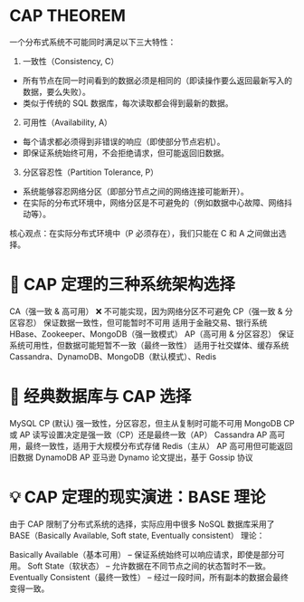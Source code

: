 # CAP THEOREM

一个分布式系统不可能同时满足以下三大特性：

1. 一致性（Consistency, C）

- 所有节点在同一时间看到的数据必须是相同的（即读操作要么返回最新写入的数据，要么失败）。
- 类似于传统的 SQL 数据库，每次读取都会得到最新的数据。

2. 可用性（Availability, A）

- 每个请求都必须得到非错误的响应（即使部分节点宕机）。
- 即保证系统始终可用，不会拒绝请求，但可能返回旧数据。

3. 分区容忍性（Partition Tolerance, P）

- 系统能够容忍网络分区（即部分节点之间的网络连接可能断开）。
- 在实际的分布式环境中，网络分区是不可避免的（例如数据中心故障、网络抖动等）。

核心观点：在实际分布式环境中（P 必须存在），我们只能在 C 和 A 之间做出选择。

# 🎯 CAP 定理的三种系统架构选择

CA（强一致 & 高可用） ❌ 不可能实现，因为网络分区不可避免
CP（强一致 & 分区容忍） 保证数据一致性，但可能暂时不可用 适用于金融交易、银行系统 HBase、Zookeeper、MongoDB（强一致模式）
AP（高可用 & 分区容忍） 保证系统可用性，但数据可能短暂不一致（最终一致性） 适用于社交媒体、缓存系统 Cassandra、DynamoDB、MongoDB（默认模式）、Redis

# 🚀 经典数据库与 CAP 选择

MySQL CP (默认) 强一致性，分区容忍，但主从复制时可能不可用
MongoDB CP 或 AP 读写设置决定是强一致（CP）还是最终一致（AP）
Cassandra AP 高可用，最终一致性，适用于大规模分布式存储
Redis（主从） AP 高可用但可能返回旧数据
DynamoDB AP 亚马逊 Dynamo 论文提出，基于 Gossip 协议

# 💡 CAP 定理的现实演进：BASE 理论

由于 CAP 限制了分布式系统的选择，实际应用中很多 NoSQL 数据库采用了 BASE（Basically Available, Soft state, Eventually consistent） 理论：

Basically Available（基本可用） – 保证系统始终可以响应请求，即使是部分可用。
Soft State（软状态） – 允许数据在不同节点之间的状态暂时不一致。
Eventually Consistent（最终一致性） – 经过一段时间，所有副本的数据会最终变得一致。
